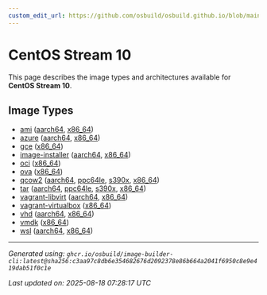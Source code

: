```yaml
---
custom_edit_url: https://github.com/osbuild/osbuild.github.io/blob/main/scripts/pull_image_descriptions.py
---
```


# CentOS Stream 10

<!--
[//]: # ( DO NOT MODIFY THIS FILE! )
[//]: # ( This content is generated by `scripts/pull_image_descriptions.py` )
[//]: # ( Generated on: 2025-08-18 07:28:17 UTC )
-->

This page describes the image types and architectures available for **CentOS Stream 10**.

## Image Types

- [ami](./ami.md) ([aarch64](./ami.md#aarch64), [x86_64](./ami.md#x86-64))
- [azure](./azure.md) ([aarch64](./azure.md#aarch64), [x86_64](./azure.md#x86-64))
- [gce](./gce.md) ([x86_64](./gce.md#x86-64))
- [image-installer](./image-installer.md) ([aarch64](./image-installer.md#aarch64), [x86_64](./image-installer.md#x86-64))
- [oci](./oci.md) ([x86_64](./oci.md#x86-64))
- [ova](./ova.md) ([x86_64](./ova.md#x86-64))
- [qcow2](./qcow2.md) ([aarch64](./qcow2.md#aarch64), [ppc64le](./qcow2.md#ppc64le), [s390x](./qcow2.md#s390x), [x86_64](./qcow2.md#x86-64))
- [tar](./tar.md) ([aarch64](./tar.md#aarch64), [ppc64le](./tar.md#ppc64le), [s390x](./tar.md#s390x), [x86_64](./tar.md#x86-64))
- [vagrant-libvirt](./vagrant-libvirt.md) ([aarch64](./vagrant-libvirt.md#aarch64), [x86_64](./vagrant-libvirt.md#x86-64))
- [vagrant-virtualbox](./vagrant-virtualbox.md) ([x86_64](./vagrant-virtualbox.md#x86-64))
- [vhd](./vhd.md) ([aarch64](./vhd.md#aarch64), [x86_64](./vhd.md#x86-64))
- [vmdk](./vmdk.md) ([x86_64](./vmdk.md#x86-64))
- [wsl](./wsl.md) ([aarch64](./wsl.md#aarch64), [x86_64](./wsl.md#x86-64))


---
*Generated using: `ghcr.io/osbuild/image-builder-cli:latest@sha256:c3aa97c8db6e354682676d2092378e86b664a2041f6950c8e9e419dab51f0c1e`*

*Last updated on: 2025-08-18 07:28:17 UTC*
